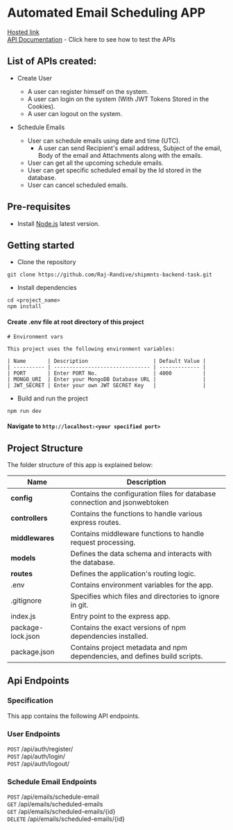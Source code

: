 # Automated Email Scheduling APP

[Hosted link](https://shipmnts-backend-automated-email.onrender.com/) <br/>
[API Documentation](https://documenter.getpostman.com/view/26850434/2sA3rwLYuS) - Click here to see how to test the APIs <br/>

## List of APIs created:

- Create User

  - A user can register himself on the system.
  - A user can login on the system (With JWT Tokens Stored in the Cookies).
  - A user can logout on the system.

- Schedule Emails
  - User can schedule emails using date and time (UTC).
    - A user can send Recipient's email address, Subject of the email, Body of the email and Attachments along with the emails.
  - User can get all the upcoming schedule emails.
  - User can get specific scheduled email by the Id stored in the database.
  - User can cancel scheduled emails.

## Pre-requisites

- Install [Node.js](https://nodejs.org/en/) latest version.

## Getting started

- Clone the repository

```
git clone https://github.com/Raj-Randive/shipmnts-backend-task.git
```

- Install dependencies

```
cd <project_name>
npm install
```

#### Create .env file at root directory of this project

```
# Environment vars

This project uses the following environment variables:

| Name       | Description                     | Default Value |
| ---------- | ------------------------------- | ------------- |
| PORT       | Enter PORT No.                  | 4000          |
| MONGO_URI  | Enter your MongoDB Database URL |               |
| JWT_SECRET | Enter your own JWT SECRET Key   |               |

```

- Build and run the project

```
npm run dev
```

#### Navigate to `http://localhost:<your specified port>`

## Project Structure

The folder structure of this app is explained below:

| Name              | Description                                                                |
| ----------------- | -------------------------------------------------------------------------- |
| **config**        | Contains the configuration files for database connection and jsonwebtoken  |
| **controllers**   | Contains the functions to handle various express routes.                   |
| **middlewares**   | Contains middleware functions to handle request processing.                |
| **models**        | Defines the data schema and interacts with the database.                   |
| **routes**        | Defines the application's routing logic.                                   |
| .env              | Contains environment variables for the app.                                |
| .gitignore        | Specifies which files and directories to ignore in git.                    |
| index.js          | Entry point to the express app.                                            |
| package-lock.json | Contains the exact versions of npm dependencies installed.                 |
| package.json      | Contains project metadata and npm dependencies, and defines build scripts. |

## Api Endpoints

### Specification

This app contains the following API endpoints.

### User Endpoints

`POST` /api/auth/register/ <br/>
`POST` /api/auth/login/ <br/>
`POST` /api/auth/logout/ <br/>

### Schedule Email Endpoints

`POST` /api/emails/schedule-email <br/>
`GET` /api/emails/scheduled-emails <br/>
`GET` /api/emails/scheduled-emails/{id} <br/>
`DELETE` /api/emails/scheduled-emails/{id} <br/>
